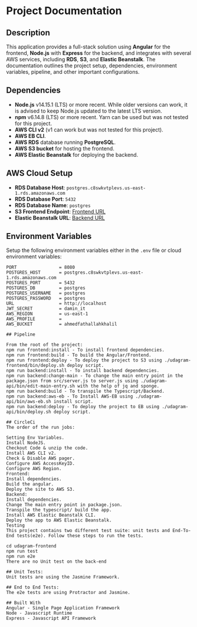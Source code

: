 # Project Documentation

## Description

This application provides a full-stack solution using **Angular** for the frontend, **Node.js** with **Express** for the backend, and integrates with several AWS services, including **RDS**, **S3**, and **Elastic Beanstalk**. The documentation outlines the project setup, dependencies, environment variables, pipeline, and other important configurations.

## Dependencies

- **Node.js** v14.15.1 (LTS) or more recent. While older versions can work, it is advised to keep Node.js updated to the latest LTS version.
- **npm** v6.14.8 (LTS) or more recent. Yarn can be used but was not tested for this project.
- **AWS CLI v2** (v1 can work but was not tested for this project).
- **AWS EB CLI**.
- **AWS RDS** database running **PostgreSQL**.
- **AWS S3 bucket** for hosting the frontend.
- **AWS Elastic Beanstalk** for deploying the backend.

## AWS Cloud Setup

- **RDS Database Host**: `postgres.c8swkvtplevs.us-east-1.rds.amazonaws.com`
- **RDS Database Port**: `5432`
- **RDS Database Name**: `postgres`
- **S3 Frontend Endpoint**: [Frontend URL](http://ahmedfathallahkhalil.s3-website-us-east-1.amazonaws.com/)
- **Elastic Beanstalk URL**: [Backend URL](http://udagram-api-env.eba-dmwpmndk.us-east-1.elasticbeanstalk.com/)

## Environment Variables

Setup the following environment variables either in the `.env` file or cloud environment variables:

```env
PORT                = 8080
POSTGRES_HOST       = postgres.c8swkvtplevs.us-east-1.rds.amazonaws.com
POSTGRES_PORT       = 5432
POSTGRES_DB         = postgres
POSTGRES_USERNAME   = postgres
POSTGRES_PASSWORD   = postgres
URL                 = http://localhost
JWT_SECRET          = damin_it
AWS_REGION          = us-east-1
AWS_PROFILE         = 
AWS_BUCKET          = ahmedfathallahkhalil

## Pipeline 

From the root of the project:
npm run frontend:install - To install frontend dependencies.
npm run frontend:build - To build the Angular/Frontend.
npm run frontend:deploy - To deploy the project to S3 using ./udagram-frontend/bin/deploy.sh deploy script.
npm run backend:install - To install backend dependencies.
npm run backend:change-main - To change the main entry point in the package.json from src/server.js to server.js using ./udagram-api/bin/edit-main-entry.sh with the help of jq and sponge.
npm run backend:build - To transpile the Typescript/Backend.
npm run backend:aws-eb - To Install AWS-EB using ./udagram-api/bin/aws-eb.sh install script.
npm run backend:deploy - To deploy the project to EB using ./udagram-api/bin/deploy.sh deploy script.

## CircleCi
The order of the run jobs:

Setting Env Variables.
Install NodeJS.
Checkout Code & unzip the code.
Install AWS CLI v2.
Check & Disable AWS pager.
Configure AWS AccessKeyID.
Configure AWS Region.
Frontend:
Install dependencies.
Build the angular.
Deploy the site to AWS S3.
Backend:
Install dependencies.
Change The main entry point in package.json.
Transpile the typescript/ build the app.
Install AWS Elastic Beanstalk CLI.
Deploy the app to AWS Elastic Beanstalk.
Testing
This project contains two different test suite: unit tests and End-To-End tests(e2e). Follow these steps to run the tests.

cd udagram-frontend
npm run test
npm run e2e
There are no Unit test on the back-end

## Unit Tests:
Unit tests are using the Jasmine Framework.

## End to End Tests:
The e2e tests are using Protractor and Jasmine.

## Built With
Angular - Single Page Application Framework
Node - Javascript Runtime
Express - Javascript API Framework